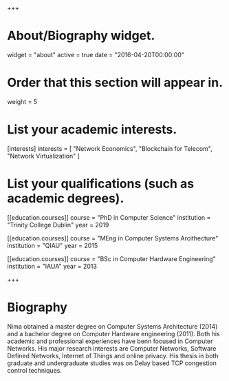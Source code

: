 +++
# About/Biography widget.
widget = "about"
active = true
date = "2016-04-20T00:00:00"

# Order that this section will appear in.
weight = 5

# List your academic interests.
[interests]
  interests = [
    "Network Economics",
    "Blockchain for Telecom",
    "Network Virtualization"
  ]

# List your qualifications (such as academic degrees).
[[education.courses]]
  course = "PhD in Computer Science"
  institution = "Trinity College Dublin"
  year = 2019

[[education.courses]]
  course = "MEng in Computer Systems Arcithecture"
  institution = "QIAU"
  year = 2015

[[education.courses]]
  course = "BSc in Computer Hardware Engineering"
  institution = "IAUA"
  year = 2013
 
+++

# Biography

Nima obtained a master degree on Computer Systems Architecture (2014) and a bachelor degree on Computer Hardware engineering (2011). Both his academic and professional experiences have benn focused in Computer Networks. His major research interests are Computer Networks, Software Defined Networks, Internet of Things and online privacy. His thesis in both graduate and undergraduate studies was on Delay based TCP congestion control techniques.
